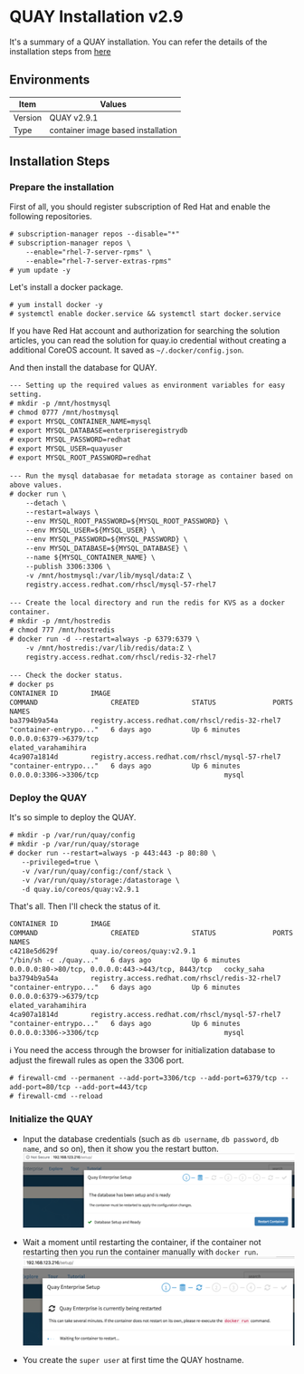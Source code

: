 # QUAY Installation v2.9

It's a summary of a QUAY installation. You can refer the details of the installation steps from [here](https://access.redhat.com/documentation/en-us/red_hat_quay/2.9/html-single/getting_started_with_red_hat_quay/index)

## Environments
Item|Values
-|-
Version| QUAY v2.9.1
Type| container image based installation

## Installation Steps

### Prepare the installation

First of all, you should register subscription of Red Hat and enable the following repositories.
~~~
# subscription-manager repos --disable="*"
# subscription-manager repos \
    --enable="rhel-7-server-rpms" \
    --enable="rhel-7-server-extras-rpms"
# yum update -y
~~~

Let's install a docker package.
~~~
# yum install docker -y
# systemctl enable docker.service && systemctl start docker.service
~~~

If you have Red Hat account and authorization for searching the solution articles, you can read the solution for quay.io credential without creating a additional CoreOS account. It saved as `~/.docker/config.json`.

And then install the database for QUAY.

~~~
--- Setting up the required values as environment variables for easy setting.
# mkdir -p /mnt/hostmysql
# chmod 0777 /mnt/hostmysql
# export MYSQL_CONTAINER_NAME=mysql
# export MYSQL_DATABASE=enterpriseregistrydb
# export MYSQL_PASSWORD=redhat
# export MYSQL_USER=quayuser
# export MYSQL_ROOT_PASSWORD=redhat

--- Run the mysql databasae for metadata storage as container based on above values.
# docker run \
    --detach \
    --restart=always \
    --env MYSQL_ROOT_PASSWORD=${MYSQL_ROOT_PASSWORD} \
    --env MYSQL_USER=${MYSQL_USER} \
    --env MYSQL_PASSWORD=${MYSQL_PASSWORD} \
    --env MYSQL_DATABASE=${MYSQL_DATABASE} \
    --name ${MYSQL_CONTAINER_NAME} \
    --publish 3306:3306 \
    -v /mnt/hostmysql:/var/lib/mysql/data:Z \
    registry.access.redhat.com/rhscl/mysql-57-rhel7

--- Create the local directory and run the redis for KVS as a docker container.
# mkdir -p /mnt/hostredis
# chmod 777 /mnt/hostredis
# docker run -d --restart=always -p 6379:6379 \
    -v /mnt/hostredis:/var/lib/redis/data:Z \
    registry.access.redhat.com/rhscl/redis-32-rhel7

--- Check the docker status.
# docker ps
CONTAINER ID        IMAGE                                             COMMAND                  CREATED             STATUS              PORTS                                                NAMES
ba3794b9a54a        registry.access.redhat.com/rhscl/redis-32-rhel7   "container-entrypo..."   6 days ago          Up 6 minutes        0.0.0.0:6379->6379/tcp                               elated_varahamihira
4ca907a1814d        registry.access.redhat.com/rhscl/mysql-57-rhel7   "container-entrypo..."   6 days ago          Up 6 minutes        0.0.0.0:3306->3306/tcp                               mysql
~~~

### Deploy the QUAY

It's so simple to deploy the QUAY.

~~~
# mkdir -p /var/run/quay/config
# mkdir -p /var/run/quay/storage
# docker run --restart=always -p 443:443 -p 80:80 \
   --privileged=true \
   -v /var/run/quay/config:/conf/stack \
   -v /var/run/quay/storage:/datastorage \
   -d quay.io/coreos/quay:v2.9.1
~~~

That's all. Then I'll check the status of it.

~~~
CONTAINER ID        IMAGE                                             COMMAND                  CREATED             STATUS              PORTS                                                NAMES
c4218e5d629f        quay.io/coreos/quay:v2.9.1                        "/bin/sh -c ./quay..."   6 days ago          Up 6 minutes        0.0.0.0:80->80/tcp, 0.0.0.0:443->443/tcp, 8443/tcp   cocky_saha
ba3794b9a54a        registry.access.redhat.com/rhscl/redis-32-rhel7   "container-entrypo..."   6 days ago          Up 6 minutes        0.0.0.0:6379->6379/tcp                               elated_varahamihira
4ca907a1814d        registry.access.redhat.com/rhscl/mysql-57-rhel7   "container-entrypo..."   6 days ago          Up 6 minutes        0.0.0.0:3306->3306/tcp                               mysql
~~~

:information_source: You need the access through the browser for initialization database to adjust the firewall rules as open the 3306 port. 

~~~
# firewall-cmd --permanent --add-port=3306/tcp --add-port=6379/tcp --add-port=80/tcp --add-port=443/tcp
# firewall-cmd --reload
~~~

### Initialize the QUAY

- Input the database credentials (such as `db username`, `db password`, `db name`, and so on), then it show you the restart button.
![Input the database credential](https://github.com/bysnupy/blog/blob/master/quay/images/input_db_cred.png)

- Wait a moment until restarting the container, if the container not restarting then you run the container manually with `docker run`.
![Waiting restart db](https://github.com/bysnupy/blog/blob/master/quay/images/waiting_restart_db.png)

- You create the `super user` at first time the QUAY hostname.
![]()




